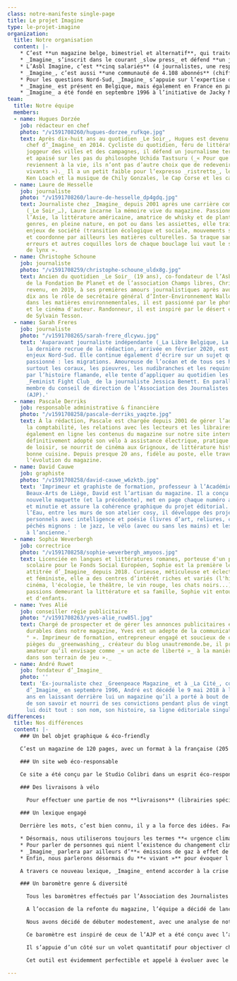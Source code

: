 ```yaml
---
class: notre-manifeste single-page
title: Le projet Imagine
type: le-projet-imagine
organization:
  title: Notre organisation
  content: |-
    * C’est **un magazine belge, bimestriel et alternatif**, qui traite des questions d’**écologie, de société et de relations Nord-Sud.** Il est édité par une Asbl, indépendante de tout groupe de presse et de tout parti politique, et géré par l’équipe qui le réalise.
    * _Imagine_ s’inscrit dans le courant _slow press_ et défend **un journalisme d’impact, au long cours, à la fois vivant et critique, apaisé et constructif**. Tous les deux mois, il recherche la qualité plutôt que la quantité. Il ralentit pour offrir à ses lecteurs une information originale, fiable et nuancée.
    * L’Asbl Imagine, c’est **cinq salariés** (4 journalistes, une responsable administrative et financière), un **graphiste et une correctrice indépendants**, une équipe de **collaborateurs réguliers** (journalistes, illustrateurs, photographes, chroniqueurs…), un conseiller régie publicitaire free lance et une équipe d’ambassadeurs Imagine.
    * _Imagine_, c’est aussi **une communauté de 4.108 abonnés** (chiffres arrêtés fin mai 2020), et une moyenne de 1 200 exemplaires vendus par numéro en 2019 (librairies, magasins bio…). C’est **un modèle économique mixte** qui s’appuie sur les abonnements (50%), les ventes au numéro (10 %), des suppléments rédactionnels et des annonces publicitaires éthiques et durables (7 %), un soutien de son partenaire CNCD 11.11.11 et une aide à la presse périodique d’opinion de la Fédération Wallonie-Bruxelles (33 %).
    * Pour les questions Nord-Sud, _Imagine_ s’appuie sur l’expertise de son partenaire, **le Centre national de coopération au développement (CNCD-11.11.11),** une coupole qui réunit 90 organisations non gouvernementales (ONG) belges de solidarité internationale. Au fil de son histoire, notre magazine a également tissé des liens étroits avec le monde associatif, les universités, les mouvements citoyens… _Imagine_ est également associé depuis 2018 à **l’Asbl Climate Voices – Les Voix du climat** qui a pour objectifs d’informer, de sensibiliser et d’accompagner différents publics sur les changements climatiques et en particulier les enjeux de la transition écologique et sociale.
    * _Imagine_ est présent en Belgique, mais également en France en partenariat **avec Les Liens qui Libèrent** qui assure sa distribution dans l’Hexagone. Créée en 2014 en association avec Actes Sud, cette jeune maison d’édition française interroge la question de la crise des liens dans nos sociétés occidentales. A l’automne, _Imagine_ & LLL co-éditeront un hors-série inédit autour de l’origine des catastrophes.
    * _Imagine_ a été fondé en septembre 1996 à l’initiative de Jacky Morael, alors secrétaire fédéral d’Ecolo avec l’appui de son parti et la venue d’André Ruwet (ex-rédacteur en chef du magazine _Greenpeace_ et journaliste à _La Cité_). En janvier 2003, les Verts ont décidé de renoncer à _Imagine_ et de créer leur propre publication. La rédaction a ensuite racheté le titre, créé **son Asbl et relancé ce média de manière totalement autonome.** En 2004, elle s’est associée avec le CNCD-11.11.11 pour développer l’aspect Nord-Sud. En 2014, elle a entrepris une première réforme importante (52 à 100 pages, nouveau format…). Avec le processus #Imagine2020, l’équipe franchit un pas supplémentaire en se positionnant comme **« le » magazine des mutations en cours et à venir**.
team:
  title: Notre équipe
  members:
  - name: Hugues Dorzée
    job: rédacteur en chef
    photo: "/v1591708260/hugues-dorzee_rufkqe.jpg"
    text: Après dix-huit ans au quotidien _Le Soir_, Hugues est devenu rédacteur en
      chef d’_Imagine_ en 2014. Cycliste du quotidien, féru de littérature anglo-saxonne,
      joggeur des villes et des campagnes, il défend un journalisme terre-à-terre
      et apaisé sur les pas du philosophe Uchida Tastsuru (_« Pour que les médias
      reviennent à la vie, ils n’ont pas d’autre choix que de redevenir des êtres
      vivants »)._ Il a un petit faible pour l’expresso _ristretto_, les films de
      Ken Loach et la musique de Chily Gonzales, le Cap Corse et les cabanes perchées.
  - name: Laure de Hesselle
    job: journaliste
    photo: "/v1591708260/laure-de-hesselle_dp4gdq.jpg"
    text: Journaliste chez _Imagine_ depuis 2001 après une carrière comme indépendante
      (_Le Soir_…), Laure incarne la mémoire vive du magazine. Passionnée par le cinéma,
      l’Asie, la littérature américaine, amatrice de whisky et de plantes en tous
      genres, en pleine nature, en pot ou dans les assiettes, elle traite des grands
      enjeux de société (transition écologique et sociale, mouvements sociaux, urbanisme…)
      et coordonne par ailleurs les matières culturelles. Sa traque sans pitié des
      erreurs et autres coquilles lors de chaque bouclage lui vaut le surnom d’« œil
      de lynx ».
  - name: Christophe Schoune
    job: journaliste
    photo: "/v1591708259/christophe-schoune_uldx8g.jpg"
    text: Ancien du quotidien _Le Soir_ (19 ans), co-fondateur de l’Asbl Climate Voices,
      de la Fondation Be Planet et de l’association Champs libres, Christophe est
      revenu, en 2019, à ses premières amours journalistiques après avoir occupé pendant
      dix ans le rôle de secrétaire général d’Inter-Environnement Wallonie. Spécialisé
      dans les matières environnementales, il est passionné par le photo-reportage
      et le cinéma d'auteur. Randonneur, il est inspiré par le désert et le cheminement
      de Sylvain Tesson.
  - name: Sarah Freres
    job: journaliste
    photo: "/v1591708265/sarah-frere_dlcywu.jpg"
    text: 'Auparavant journaliste indépendante (_La Libre Belgique, La Dernière Heure_),
      la dernière recrue de la rédaction, arrivée en février 2020, est en charge des
      enjeux Nord-Sud. Elle continue également d’écrire sur un sujet qui l’a toujours
      passionné : les migrations. Amoureuse de l’océan et de tous ses habitants (mais
      surtout les coraux, les pieuvres, les nudibranches et les requins), fascinée
      par l’histoire flamande, elle tente d’appliquer au quotidien les consignes du
      _Feminist Fight Club_ de la journaliste Jessica Benett. En parallèle, elle aussi
      membre du conseil de direction de l’Association des Journalistes Professionnels
      (AJP).'
  - name: Pascale Derriks
    job: responsable administrative & financière
    photo: "/v1591708258/pascale-derriks_yaqzte.jpg"
    text: À la rédaction, Pascale est chargée depuis 2001 de gérer l’administration,
      la comptabilité, les relations avec les lecteurs et les libraires. Elle met
      également en ligne les contenus du magazine sur notre site internet. Elle a
      définitivement adopté son vélo à assistance électrique, pratique plusieurs sports
      de loisir, se nourrit de cinéma aux Grignoux, de littérature historique et de…
      bonne cuisine. Depuis presque 20 ans, fidèle au poste, elle traverse sans encombre
      l'évolution du magazine.
  - name: David Cauwe
    job: graphiste
    photo: "/v1591708258/david-cauwe_w6zktb.jpg"
    text: 'Imprimeur et graphiste de formation, professeur à l’Académie Royale des
      Beaux-Arts de Liège, David est l’artisan du magazine. Il a conçu de A à Z la
      nouvelle maquette (et la précédente), met en page chaque numéro avec talent
      et minutie et assure la cohérence graphique du projet éditorial. Au 23 rue Sous
      l’Eau, entre les murs de son atelier cosy, il développe des projets créatifs
      personnels avec intelligence et poésie (livres d’art, reliures, cartes…). Ses
      péchés mignons : le jazz, le vélo (avec ou sans les mains) et les typographiques
      à l’ancienne.'
  - name: Sophie Weverbergh
    job: correctrice
    photo: "/v1591708258/sophie-weverbergh_amyoos.jpg"
    text: Licenciée en langues et littératures romanes, porteuse d'un projet d'accrochage
      scolaire pour le Fonds Social Européen, Sophie est la première lectrice et correctrice
      attitrée d’_Imagine_ depuis 2018. Curieuse, méticuleuse et éclectique, humaniste
      et féministe, elle a des centres d’intérêt riches et variés (l'histoire, le
      cinéma, l'écologie, le théâtre, le vin rouge, les chats noirs...). Ses premières
      passions demeurant la littérature et sa famille, Sophie vit entourée de livres
      et d'enfants.
  - name: Yves Alié
    job: conseiller régie publicitaire
    photo: "/v1591708263/yves-alie_ruw85l.jpg"
    text: Chargé de prospecter et de gérer les annonces publicitaires éthiques et
      durables dans notre magazine, Yves est un adepte de la communication « à 360
      ° ». Imprimeur de formation, entrepreneur engagé et soucieux de contourner les
      pièges du _greenwashing_, créateur du blog unautremonde.be, il pratique la photo
      amateur qu’il envisage comme _« un acte de liberté »_ à la manière _« d’un gosse
      dans son terrain de jeu »._
  - name: André Ruwet
    job: fondateur d’_Imagine_
    photo: ''
    text: 'Ex-journaliste chez _Greenpeace Magazine_ et à _La Cité_, co-fondateur
      d’_Imagine_ en septembre 1996, André est décédé le 9 mai 2018 à l’âge de 67
      ans en laissant derrière lui un magazine qu’il a porté à bout de bras, irrigué
      de son savoir et nourri de ses convictions pendant plus de vingt ans. _Imagine_
      lui doit tout : son nom, son histoire, sa ligne éditoriale singulière.'
differences:
  title: Nos différences
  content: |-
    ### Un bel objet graphique & éco-friendly

    C’est un magazine de 120 pages, avec un format à la française (205 x 265 mm, dos collé). La maquette est réalisée par l’Atelier David Cauwe (Liège). C’est aussi une publication éco-responsable (papier Lenza Green, 100 % recyclé, label FSC, encres végétales) imprimé au sein d’une entreprise familiale, locale et spécialisée dans l’édition durable (Kliemo, Eupen).

    ### Un site web éco-responsable

    Ce site a été conçu par le Studio Colibri dans un esprit éco-responsable (code artisanal sur mesure, images et fonctionnalités allégées, peu de data mobile, peu d’affichages rapides…). Il est optimisé et va évoluer avec le temps. A l’ère du tout numérique, _Imagine_ s’efforce ainsi de rester fidèle à deux fondamentaux : une temporalité lente et une volonté de réduire au maximum son empreinte environnementale.

    ### Des livraisons à vélo

      Pour effectuer une partie de nos **livraisons** (librairies spécialisées, magasins bio…), nous travaillons avec la coopérative Rayon 9 (notre Asbl est membre de celle-ci) et leurs collègues du Coursier wallon (Namur et Mons) et Dioxyde de Gambettes (Bruxelles). En dehors de celles-ci, nos magazines sont distribués par Tondeur Diffusion.
    
    ### Un lexique engagé

    Derrière les mots, c’est bien connu, il y a la force des idées. Face aux bouleversements environnementaux en cours, la rédaction d’_Imagine_ a décidé d’adopter une ligne directrice lexicale plus claire inspirée de la charte rédigée par nos confrères du journal britannique _The Guardian_.

    * Désormais, nous utiliserons toujours les termes **« urgence climatique »** ou **« crise climatique »** plutôt que « changement climatique » qui, selon nous, ne reflète pas suffisamment la gravité de la situation. Pour décrire le phénomène au sens scientifique ou géophysique, nous opterons pour l’expression **« dérèglement climatique ».**
    * Pour parler de personnes qui nient l’existence du changement climatique ou le fait qu’il soit causé par l’activité humaine, nous utiliserons systématiquement l’expression **« climato-négationnistes »**, plutôt que « climato-sceptiques ». En effet, derrière le scepticisme, il y a l’idée de doute, d’incrédulité. Or le débat ne peut en aucun cas se poser en ces termes : les preuves scientifiques sont avérées et nombreuses. Les réfuter, c’est pratiquer du négationnisme.
    * _Imagine_ parlera par ailleurs d’**« émissions de gaz à effet de serre »** plutôt que d'« émissions de carbone » ou d'« émissions de dioxyde de carbone ». Bien que ces deux expressions ne soient pas inexactes, nous préférons utiliser un terme qui intègre tous les gaz nuisibles au climat, y compris le méthane, les oxydes d'azote, les CFC…
    * Enfin, nous parlerons désormais du **« vivant »** pour évoquer l’ensemble des organismes non-humains (plantes, animaux, micro-organismes…) et de **« biodiversité »** quand il s’agit d’un contexte plus scientifique.

    A travers ce nouveau lexique, _Imagine_ entend accorder à la crise climatique toute l’attention qu’elle exige.

    ### Un baromètre genre & diversité

      Tous les baromètres effectués par l’Association des Journalistes Professionnels (AJP) débouchent sur le même constat : les femmes, les personnes racisées et les minorités de genre sont sous-représentées dans l’espace médiatique. Si notre rédaction veut penser chaque numéro comme le reflet de la diversité de notre société, nous ne sommes pas exempts de certains biais, profondément ancrés.

      A l’occasion de la refonte du magazine, l’équipe a décidé de lancer son propre baromètre, disponible dans chaque numéro. Encore perfectible, cet outil sera amélioré au fil du temps.

      Nous avons décidé de débuter modestement, avec une analyse de notre dossier (21 pages).

      Ce baromètre est inspiré de ceux de l’AJP et a été conçu avec l’aide précieuse de Florence Le Cam (professeure de journalisme à l’ULB, qui figure aussi parmi le groupe des Pisteurs d’Imagine), Lise Ménalque (assistante-doctorante en sciences de l'information et de la communication à l’ULB) et Sabri Derinöz (chercheur en sciences sociales, qui a notamment été en charge de la première étude de la diversité et de l’égalité portant sur la presse écrite belge francophone au sein de l’AJP).

      Il s’appuie d’un côté sur un volet quantitatif pour objectiver chaque numéro et constater les lacunes. Car nous sommes conscients que compter est insuffisant – les chiffres ne disent rien des stéréotypes que nous pourrions reproduire, consciemment ou inconsciemment –, le second volet est davantage qualitatif.

      Cet outil est évidemment perfectible et appelé à évoluer avec le regard d’experts, de personnalités de la société civile, de vous, nos lecteurs, avec la ferme intention qu’il puisse nous servir dans nos pratiques rédactionnelles afin d’assurer une meilleure représentation du genre et de la diversité dans nos colonnes.

---
```

